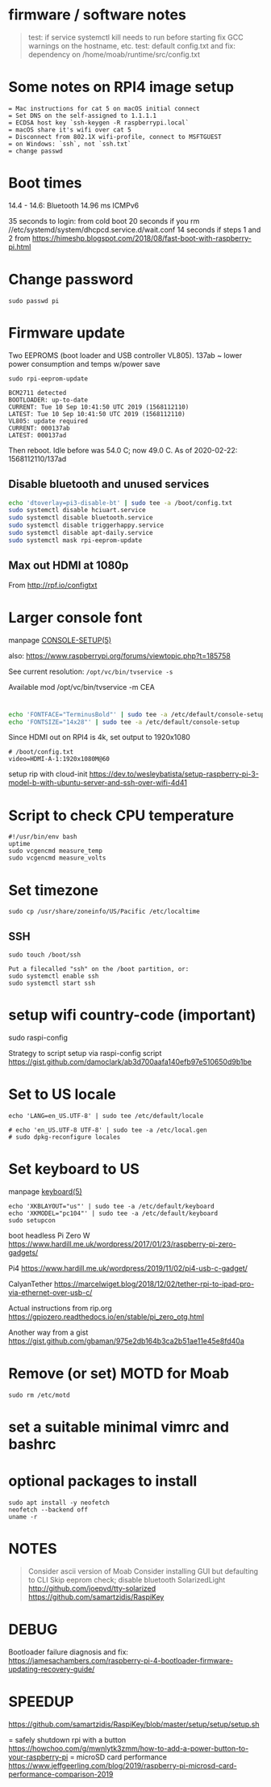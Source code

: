 # firmware / software notes

> test: if service systemctl kill needs to run before starting
> fix GCC warnings on the hostname, etc.
> test: default config.txt and 
> fix: dependency on /home/moab/runtime/src/config.txt

# Some notes on RPI4 image setup

```
= Mac instructions for cat 5 on macOS initial connect
= Set DNS on the self-assigned to 1.1.1.1
= ECDSA host key `ssh-keygen -R raspberrypi.local`
= macOS share it's wifi over cat 5
= Disconnect from 802.1X wifi-profile, connect to MSFTGUEST
= on Windows: `ssh`, not `ssh.txt`
= change passwd
```

# Boot times
14.4 - 14.6: Bluetooth
14.96 ms ICMPv6

35 seconds to login: from cold boot
20 seconds if you rm //etc/systemd/system/dhcpcd.service.d/wait.conf
14 seconds if steps 1 and 2 from https://himeshp.blogspot.com/2018/08/fast-boot-with-raspberry-pi.html

# Change password
```
sudo passwd pi
```

# Firmware update

Two EEPROMS (boot loader and USB controller VL805).
137ab ~ lower power consumption and temps w/power save

```
sudo rpi-eeprom-update

BCM2711 detected
BOOTLOADER: up-to-date
CURRENT: Tue 10 Sep 10:41:50 UTC 2019 (1568112110)
LATEST: Tue 10 Sep 10:41:50 UTC 2019 (1568112110)
VL805: update required
CURRENT: 000137ab
LATEST: 000137ad
```
Then reboot. Idle before was 54.0 C; now 49.0 C.
As of 2020-02-22: 1568112110/137ad 

## Disable bluetooth and unused services

```bash
echo 'dtoverlay=pi3-disable-bt' | sudo tee -a /boot/config.txt
sudo systemctl disable hciuart.service
sudo systemctl disable bluetooth.service
sudo systemctl disable triggerhappy.service
sudo systemctl disable apt-daily.service
sudo systemctl mask rpi-eeprom-update
```

## Max out HDMI at 1080p
From http://rpf.io/configtxt


# Larger console font 
manpage [CONSOLE-SETUP(5)](https://manpages.debian.org/stretch/console-setup/console-setup.5.en.html)

also: https://www.raspberrypi.org/forums/viewtopic.php?t=185758

See current resolution:
`/opt/vc/bin/tvservice -s`

Available mod
/opt/vc/bin/tvservice -m CEA

# 
```bash
echo 'FONTFACE="TerminusBold"' | sudo tee -a /etc/default/console-setup
echo 'FONTSIZE="14x28"' | sudo tee -a /etc/default/console-setup
```

Since HDMI out on RPI4 is 4k, set output to 1920x1080

```
# /boot/config.txt
video=HDMI-A-1:1920x1080M@60
```

setup rip with cloud-init
https://dev.to/wesleybatista/setup-raspberry-pi-3-model-b-with-ubuntu-server-and-ssh-over-wifi-4d41


# Script to check CPU temperature

```
#!/usr/bin/env bash
uptime
sudo vcgencmd measure_temp
sudo vcgencmd measure_volts
```

# Set timezone
```
sudo cp /usr/share/zoneinfo/US/Pacific /etc/localtime
```

## SSH

```
sudo touch /boot/ssh

Put a filecalled "ssh" on the /boot partition, or:
sudo systemctl enable ssh
sudo systemctl start ssh
```

# setup wifi country-code (important)
sudo raspi-config 

Strategy to  script setup via raspi-config script
https://gist.github.com/damoclark/ab3d700aafa140efb97e510650d9b1be

# Set to US locale
```
echo 'LANG=en_US.UTF-8' | sudo tee /etc/default/locale

# echo 'en_US.UTF-8 UTF-8' | sudo tee -a /etc/local.gen
# sudo dpkg-reconfigure locales
```

# Set keyboard to US
manpage [keyboard(5)](https://manpages.debian.org/stretch/keyboard-configuration/keyboard.5.en.html)
```
echo 'XKBLAYOUT="us"' | sudo tee -a /etc/default/keyboard
echo 'XKMODEL="pc104"' | sudo tee -a /etc/default/keyboard
sudo setupcon

```

boot headless
Pi Zero W
https://www.hardill.me.uk/wordpress/2017/01/23/raspberry-pi-zero-gadgets/

Pi4
https://www.hardill.me.uk/wordpress/2019/11/02/pi4-usb-c-gadget/

CalyanTether
https://marcelwiget.blog/2018/12/02/tether-rpi-to-ipad-pro-via-ethernet-over-usb-c/

Actual instructions from rip.org
https://gpiozero.readthedocs.io/en/stable/pi_zero_otg.html

Another way from a gist
https://gist.github.com/gbaman/975e2db164b3ca2b51ae11e45e8fd40a

# Remove (or set) MOTD for Moab
```
sudo rm /etc/motd
```

# set a suitable minimal vimrc and bashrc

# optional packages to install

```
sudo apt install -y neofetch
neofetch --backend off
uname -r
```

# NOTES
> Consider ascii version of Moab
> Consider installing GUI but defaulting to CLI
> Skip eeprom check; disable bluetooth
> SolarizedLight http://github.com/joepvd/tty-solarized
> https://github.com/samartzidis/RaspiKey

# DEBUG
Bootloader failure diagnosis and fix:
https://jamesachambers.com/raspberry-pi-4-bootloader-firmware-updating-recovery-guide/

# SPEEDUP
https://github.com/samartzidis/RaspiKey/blob/master/setup/setup/setup.sh

= safely shutdown rpi with a button
https://howchoo.com/g/mwnlytk3zmm/how-to-add-a-power-button-to-your-raspberry-pi
= microSD card performance
https://www.jeffgeerling.com/blog/2019/raspberry-pi-microsd-card-performance-comparison-2019
